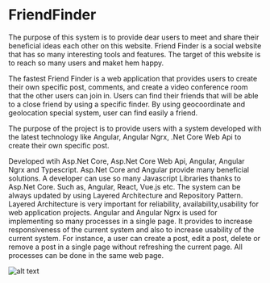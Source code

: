 # FriendFinder

The purpose of this system is to provide dear users to meet and share their beneficial ideas each other on this website. Friend Finder is a social website that has so many interesting tools and features. The target of this website is to reach so many users and maket hem happy.

The fastest Friend Finder is a web application that provides users to create their own specific post, comments, and create a video conference room that the other users can join in.
Users can find their friends that will be able to a close friend by using a specific finder. By using geocoordinate and geolocation special system, user can find easily a friend.

The purpose of the project is to provide users with a system developed with the latest technology like Angular, Angular Ngrx, .Net Core Web Api to create their own specific post. 

Developed wtih Asp.Net Core, Asp.Net Core Web Api, Angular, Angular Ngrx and Typescript. Asp.Net Core and Angular provide many beneficial solutions. A developer can use so many Javascript Libraries thanks to Asp.Net Core. Such as, Angular, React, Vue.js etc. The system can be always updated by using Layered Architecture and Repository Pattern. Layered Architecture is very important for reliability, availability,usability for web application projects. 
Angular and Angular Ngrx is used for implementing so many processes in a single page. It provides to increase responsiveness of the current system and also to increase usability of the current system. For instance, a user can create a post, edit a post, delete or remove a post in a single page without refreshing the current page. All processes can be done in the same web page.


![alt text](https://i0.wp.com/ismaildogaan.com/wp-content/uploads/2019/10/1_Rh5uK_EmfFwZyBTrq6AR5g-1.png?resize=640%2C257&ssl=1)
